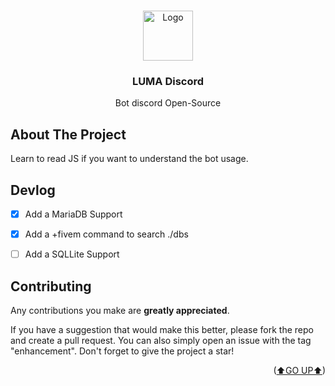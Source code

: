 
<!-- Improved compatibility of back to top link: See: https://github.com/othneildrew/Best-README-Template/pull/73 -->
<a name="readme-top"></a>




<!-- PROJECT LOGO -->
<br />
<div align="center">
  <a href="ptaki.dev">
    <img src="https://cdn.discordapp.com/attachments/1094261264454254672/1173355851742978159/Lumabot_Dclog.png?ex=6563a7ca&is=655132ca&hm=078e3ab4579edf302f1ac060b8eab9c6cb6b98be40c0638fa56a25000dac5de6&" alt="Logo" width="80" height="80">
  </a>

  <h3 align="center">LUMA Discord</h3>

  <p align="center">
    Bot discord Open-Source
    <br />
    
  </p>
</div>


<!-- ABOUT THE PROJECT -->
## About The Project

Learn to read JS if you want to understand the bot usage.


## Devlog

- [x] Add a MariaDB Support
- [x] Add a +fivem command to search ./dbs
- [ ] Add a SQLLite Support


<!-- CONTRIBUTING -->
## Contributing

Any contributions you make are **greatly appreciated**.

If you have a suggestion that would make this better, please fork the repo and create a pull request. You can also simply open an issue with the tag "enhancement".
Don't forget to give the project a star!

<!-- LICENSE 
## License

Distributed under the MIT License. See `LICENSE.txt` for more information.

<p align="right">(<a href="#readme-top">back to top</a>)</p>

-->

<!-- CONTACT
## Contact

Your Name - [@your_twitter](https://twitter.com/your_username) - email@example.com

Project Link: [https://github.com/your_username/repo_name](https://github.com/your_username/repo_name)

<p align="right">(<a href="#readme-top">back to top</a>)</p>

 -->

<!-- ACKNOWLEDGMENTS 
## Acknowledgments

Use this space to list resources you find helpful and would like to give credit to. I've included a few of my favorites to kick things off!

* [Choose an Open Source License](https://choosealicense.com)
* [GitHub Emoji Cheat Sheet](https://www.webpagefx.com/tools/emoji-cheat-sheet)
* [Malven's Flexbox Cheatsheet](https://flexbox.malven.co/)
* [Malven's Grid Cheatsheet](https://grid.malven.co/)
* [Img Shields](https://shields.io)
* [GitHub Pages](https://pages.github.com)
* [Font Awesome](https://fontawesome.com)
* [React Icons](https://react-icons.github.io/react-icons/search)
-->
<p align="right">(<a href="#readme-top">⬆GO UP⬆</a>)</p>
